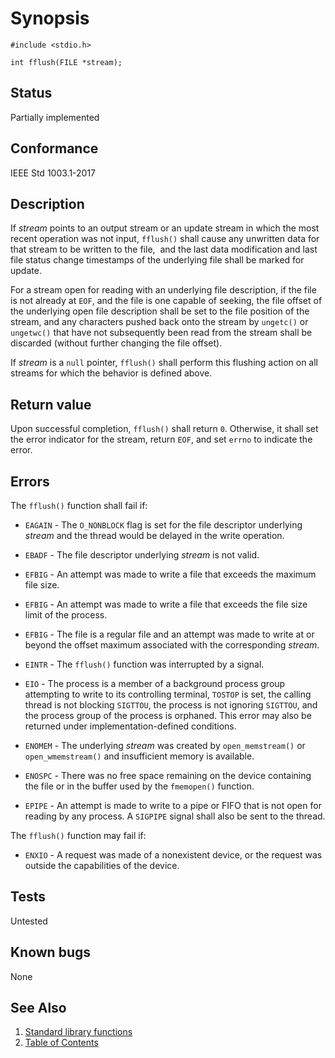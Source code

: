 # Synopsis

`#include <stdio.h>`

`int fflush(FILE *stream);`

## Status

Partially implemented

## Conformance

IEEE Std 1003.1-2017

## Description

If _stream_ points to an output stream or an update stream in which the most recent operation was not input, `fflush()`
shall cause any unwritten data for that stream to be written to the file,    and the last data modification and last
file status change timestamps of the underlying file shall be marked for update.

For a stream open for reading with an underlying file description, if the file is not already at `EOF`, and the file is
one capable of seeking, the file offset of the underlying open file description shall be set to the file position of
the stream, and any characters pushed back onto the stream by `ungetc()` or `ungetwc()` that have not subsequently been
read from the stream shall be discarded (without further changing the file offset).

If _stream_ is a `null` pointer, `fflush()` shall perform this flushing action on all streams for which the behavior is
defined above.

## Return value

Upon successful completion, `fflush()` shall return `0`. Otherwise, it shall set the error indicator for the stream,
return `EOF`, and set `errno` to indicate the error.

## Errors

The `fflush()` function shall fail if:

* `EAGAIN` - The `O_NONBLOCK` flag is set for the file descriptor underlying _stream_ and the thread would be delayed in
the write operation.

* `EBADF` - The file descriptor underlying _stream_ is not valid.

* `EFBIG` -   An attempt was made to write a file that exceeds the maximum file size.

* `EFBIG` - An attempt was made to write a file that exceeds the file size limit of the process.

* `EFBIG` - The file is a regular file and an attempt was made to write at or beyond the offset maximum associated with
the corresponding
_stream_.

* `EINTR` - The `fflush()` function was interrupted by a signal.

* `EIO` - The process is a member of a background process group attempting to write to its controlling terminal,
`TOSTOP` is set, the calling thread is not blocking `SIGTTOU`, the process is not ignoring `SIGTTOU`, and the process
group of the process is orphaned. This error may also be returned under implementation-defined conditions.

* `ENOMEM` - The underlying _stream_ was created by `open_memstream()` or `open_wmemstream()` and insufficient memory is
available.

* `ENOSPC` - There was no free space remaining on the device containing the file or in the buffer used by the
`fmemopen()` function.

* `EPIPE` - An attempt is made to write to a pipe or FIFO that is not open for reading by any process. A `SIGPIPE`
signal shall also be sent to the thread.

The `fflush()` function may fail if:

* `ENXIO` - A request was made of a nonexistent device, or the request was outside the capabilities of the device.

## Tests

Untested

## Known bugs

None

## See Also

1. [Standard library functions](../README.md)
2. [Table of Contents](../../../README.md)
